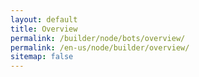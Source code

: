 ```yaml
---
layout: default
title: Overview
permalink: /builder/node/bots/overview/
permalink: /en-us/node/builder/overview/
sitemap: false
---
```

